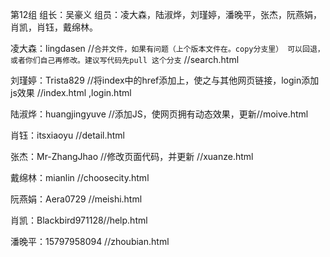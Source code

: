 ﻿第12组
组长：吴豪义
组员：凌大森，陆淑烨，刘瑾婷，潘晚平，张杰，阮燕娟，肖凯，肖钰，戴绵林。

凌大森：lingdasen   //`合并文件，如果有问题（上个版本文件在。copy分支里） 可以回退，或者你们自己再修改。建议写代码先pull 这个分支` //search.html

刘瑾婷：Trista829   //将index中的href添加上，使之与其他网页链接，login添加js效果 //index.html ,login.html

陆淑烨：huangjingyuve  //添加JS，使网页拥有动态效果，更新//moive.html

肖钰：itsxiaoyu //detail.html

张杰：Mr-ZhangJhao //修改页面代码，并更新 //xuanze.html

戴绵林：mianlin //choosecity.html

阮燕娟：Aera0729 //meishi.html

肖凯：Blackbird971128//help.html

潘晚平：15797958094 //zhoubian.html
